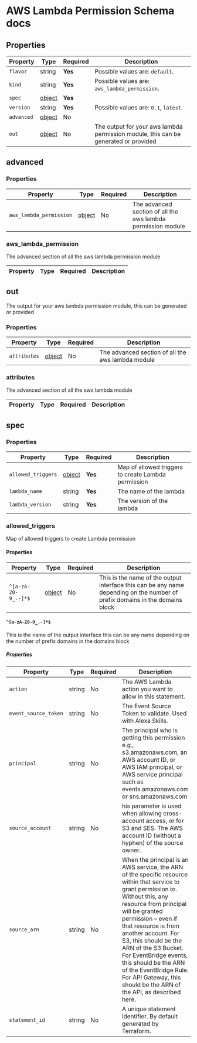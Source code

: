 # AWS Lambda Permission Schema docs

## Properties

| Property   | Type                | Required | Description                                                                         |
|------------|---------------------|----------|-------------------------------------------------------------------------------------|
| `flavor`   | string              | **Yes**  | Possible values are: `default`.                                                     |
| `kind`     | string              | **Yes**  | Possible values are: `aws_lambda_permission`.                                       |
| `spec`     | [object](#spec)     | **Yes**  |                                                                                     |
| `version`  | string              | **Yes**  | Possible values are: `0.1`, `latest`.                                               |
| `advanced` | [object](#advanced) | No       |                                                                                     |
| `out`      | [object](#out)      | No       | The output for your aws lambda permission module, this can be generated or provided |

## advanced

### Properties

| Property                | Type                             | Required | Description                                                  |
|-------------------------|----------------------------------|----------|--------------------------------------------------------------|
| `aws_lambda_permission` | [object](#aws_lambda_permission) | No       | The advanced section of all the aws lambda permission module |

### aws_lambda_permission

The advanced section of all the aws lambda permission module

| Property | Type | Required | Description |
|----------|------|----------|-------------|

## out

The output for your aws lambda permission module, this can be generated or provided

### Properties

| Property     | Type                  | Required | Description                                       |
|--------------|-----------------------|----------|---------------------------------------------------|
| `attributes` | [object](#attributes) | No       | The advanced section of all the aws lambda module |

### attributes

The advanced section of all the aws lambda module

| Property | Type | Required | Description |
|----------|------|----------|-------------|

## spec

### Properties

| Property           | Type                        | Required | Description                                         |
|--------------------|-----------------------------|----------|-----------------------------------------------------|
| `allowed_triggers` | [object](#allowed_triggers) | **Yes**  | Map of allowed triggers to create Lambda permission |
| `lambda_name`      | string                      | **Yes**  | The name of the lambda                              |
| `lambda_version`   | string                      | **Yes**  | The version of the lambda                           |

### allowed_triggers

Map of allowed triggers to create Lambda permission

#### Properties

| Property   | Type                | Required | Description                                                                                                                  |
|------------|---------------------|----------|------------------------------------------------------------------------------------------------------------------------------|
| `^[a-zA-Z0-9_.-]*$` | [object](#`^[a-zA-Z0-9_.-]*$`) | No       | This is the name of the output interface this can be any name depending on the number of prefix domains in the domains block |

#### `^[a-zA-Z0-9_.-]*$` 

This is the name of the output interface this can be any name depending on the number of prefix domains in the domains block

##### Properties

| Property             | Type   | Required | Description                                                                                                                                                                                                                                                                                                                                                                                                                              |
|----------------------|--------|----------|------------------------------------------------------------------------------------------------------------------------------------------------------------------------------------------------------------------------------------------------------------------------------------------------------------------------------------------------------------------------------------------------------------------------------------------|
| `action`             | string | No       | The AWS Lambda action you want to allow in this statement.                                                                                                                                                                                                                                                                                                                                                                               |
| `event_source_token` | string | No       | The Event Source Token to validate. Used with Alexa Skills.                                                                                                                                                                                                                                                                                                                                                                              |
| `principal`          | string | No       | The principal who is getting this permission e.g., s3.amazonaws.com, an AWS account ID, or AWS IAM principal, or AWS service principal such as events.amazonaws.com or sns.amazonaws.com                                                                                                                                                                                                                                                 |
| `source_account`     | string | No       | his parameter is used when allowing cross-account access, or for S3 and SES. The AWS account ID (without a hyphen) of the source owner.                                                                                                                                                                                                                                                                                                  |
| `source_arn`         | string | No       | When the principal is an AWS service, the ARN of the specific resource within that service to grant permission to. Without this, any resource from principal will be granted permission – even if that resource is from another account. For S3, this should be the ARN of the S3 Bucket. For EventBridge events, this should be the ARN of the EventBridge Rule. For API Gateway, this should be the ARN of the API, as described here. |
| `statement_id`       | string | No       | A unique statement identifier. By default generated by Terraform.                                                                                                                                                                                                                                                                                                                                                                        |

